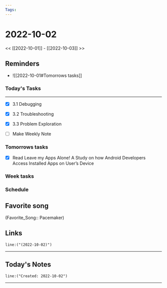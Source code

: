 ```yaml
---
Tags:
---
```

# 2022-10-02
<< [[2022-10-01]] - [[2022-10-03]] >>
## Reminders
- ![[2022-10-01#Tomorrows tasks]]
### Today's Tasks
---
- [x] 3.1 Debugging
- [x] 3.2 Troubleshooting
- [x] 3.3 Problem Exploration

- [ ] Make Weekly Note 



### Tomorrows tasks
- [x] Read Leave my Apps Alone! A Study on how Android Developers Access Installed Apps on User’s Device
### Week tasks
### Schedule
## Favorite song
(Favorite_Song:: Pacemaker)
## Links
```query
line:("(2022-10-02)")
```
___
## Today's Notes
```query
line:("Created: 2022-10-02")
```
___
